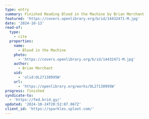 ```yaml
---
type: entry
summary: Finished Reading Blood in the Machine by Brian Merchant
featured: 'https://covers.openlibrary.org/b/id/14432471-M.jpg'
date: '2024-10-13'
read-of:
  type:
    - cite
  properties:
    name:
      - Blood in the Machine
    photo:
      - 'https://covers.openlibrary.org/b/id/14432471-M.jpg'
    author:
      - Brian Merchant
    uid:
      - 'olid:OL27138995W'
    url:
      - 'https://openlibrary.org/works/OL27138995W'
progress: finished
syndicate-to:
  - 'https://fed.brid.gy/'
updated: '2024-10-24T20:52:07.067Z'
client_id: 'https://sparkles.sploot.com/'
---
```


